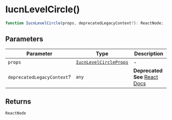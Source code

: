 # IucnLevelCircle()

```ts
function IucnLevelCircle(props, deprecatedLegacyContext?): ReactNode;
```

## Parameters

| Parameter                  | Type                                                            | Description                                                                                                                       |
| -------------------------- | --------------------------------------------------------------- | --------------------------------------------------------------------------------------------------------------------------------- |
| `props`                    | [`IucnLevelCircleProps`](../interfaces/IucnLevelCircleProps.md) | -                                                                                                                                 |
| `deprecatedLegacyContext`? | `any`                                                           | **Deprecated** **See** [React Docs](https://legacy.reactjs.org/docs/legacy-context.html#referencing-context-in-lifecycle-methods) |

## Returns

`ReactNode`
